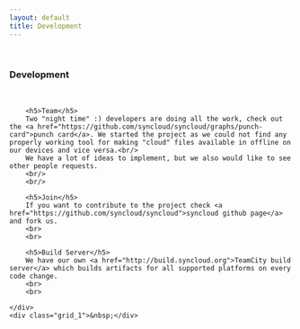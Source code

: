 ```yaml
---
layout: default
title: Development
---
```


<div class="container_12">
    <div class="grid_1">&nbsp;</div>
    <div class="grid_10">
        <h3>Development</h3>
        <br/>

        <h5>Team</h5>
        Two "night time" :) developers are doing all the work, check out the <a href="https://github.com/syncloud/syncloud/graphs/punch-card">punch card</a>. We started the project as we could not find any properly working tool for making "cloud" files available in offline on our devices and vice versa.<br/>
        We have a lot of ideas to implement, but we also would like to see other people requests.
        <br/>
        <br/>

        <h5>Join</h5>
        If you want to contribute to the project check <a href="https://github.com/syncloud/syncloud">syncloud github page</a> and fork us.
        <br>
        <br>

        <h5>Build Server</h5>
        We have our own <a href="http://build.syncloud.org">TeamCity build server</a> which builds artifacts for all supported platforms on every code change.
        <br>
        <br>

    </div>
    <div class="grid_1">&nbsp;</div>
</div>
